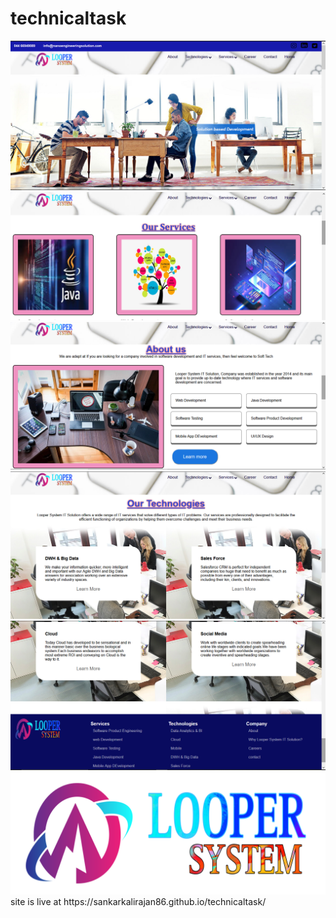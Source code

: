 # technicaltask
<img src="webpage1.png" alt="lgo" srcset="" height="50%" width="100%">
<img src="webpage2.png" alt="lgo" srcset="" height="50%" width="100%">
<img src="webpage3.png" alt="lgo" srcset="" height="50%" width="100%">
<img src="webpage4.png" alt="lgo" srcset="" height="50%" width="100%">
<img src="webpage5.png" alt="lgo" srcset="" height="50%" width="100%">
<img src="looper.png" alt="lgo" srcset="" height="50%" width="100%">
site is live at https://sankarkalirajan86.github.io/technicaltask/
